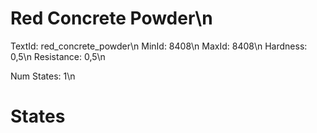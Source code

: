# Red Concrete Powder\n
TextId: red_concrete_powder\n
MinId: 8408\n
MaxId: 8408\n
Hardness: 0,5\n
Resistance: 0,5\n

Num States: 1\n
# States
```

```
